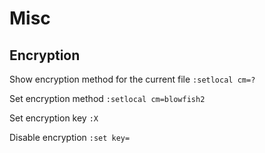 Misc
====

Encryption
----------

Show encryption method for the current file   `:setlocal cm=?`  

Set encryption method   `:setlocal cm=blowfish2`   

Set encryption key   `:X`

Disable encryption   `:set key=`

